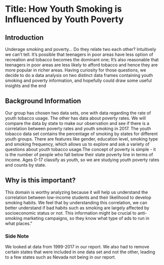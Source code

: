 # Title: How Youth Smoking is Influenced by Youth Poverty

## Introduction
Underage smoking and poverty… Do they relate two each other? Intuitively we can’t tell. It’s possible that teenagers in poor areas have less option of
    recreation and tobacco becomes the dominant one; It’s also reasonable that teenagers in poor areas are less likely to afford tobacco and hence they are
    more popular in richer areas. Having curiosity for those questions, we decide to do a data analysis on two distinct data frames containing youth smoking
    and poverty information, and hopefully could draw some useful insights and the end

## Background Information
 Our group has chosen two data sets, one with data regarding the rate of youth tobacco usage. The other has data about poverty rates. We will compare the data by state to make our observation and see if there is a correlation between poverty rates and youth smoking in 2017. The youth tobacco data set contains the percentage of smoking by states for different youth groups. There are features like gender, education level, smoking type and smoking frequency, which allows us to explore and ask a variety of questions about youth tobacco usage.The concept of poverty is simple - it is the number of people who fall below their state poverty line in terms of income. Ages 0-17 classify as youth, so we are studying youth poverty rates and counts by state.

## Why is this important?
This domain is worthy analyzing because it will help us understand the correlation between low-income students and their likelihood to develop smoking habits. We feel that by understanding this correlation, we can better understand if bad habits such as smoking are largely affected by socioeconomic status or not. This information might be crucial to anti-smoking marketing campaigns, so they know what type of ads to run in what places."

### Side Note
We looked at data from 1999-2017 in our report. We also had to remove certain states that were included in one data set and not the other, leading to a few states such as Nevada not being in our report.
